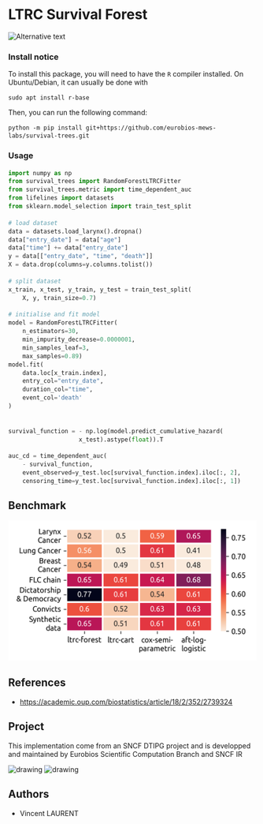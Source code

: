 # LTRC Survival Forest

<img src="https://img.shields.io/github/languages/code-size/eurobios-mews-labs/survival-trees" alt="Alternative text" />

### Install notice

To install this package, you will need to have the `R` compiler installed.
On Ubuntu/Debian, it can usually be done with
```shell
sudo apt install r-base
```

Then, you can run the following command:
```shell
python -m pip install git+https://github.com/eurobios-mews-labs/survival-trees.git
```


### Usage

```python
import numpy as np
from survival_trees import RandomForestLTRCFitter
from survival_trees.metric import time_dependent_auc
from lifelines import datasets
from sklearn.model_selection import train_test_split

# load dataset
data = datasets.load_larynx().dropna()
data["entry_date"] = data["age"]
data["time"] += data["entry_date"]
y = data[["entry_date", "time", "death"]]
X = data.drop(columns=y.columns.tolist())

# split dataset    
x_train, x_test, y_train, y_test = train_test_split(
    X, y, train_size=0.7)

# initialise and fit model    
model = RandomForestLTRCFitter(
    n_estimators=30,
    min_impurity_decrease=0.0000001,
    min_samples_leaf=3,
    max_samples=0.89)
model.fit(
    data.loc[x_train.index],
    entry_col="entry_date",
    duration_col="time",
    event_col='death'
)


survival_function = - np.log(model.predict_cumulative_hazard(
                    x_test).astype(float)).T

auc_cd = time_dependent_auc(
    - survival_function, 
    event_observed=y_test.loc[survival_function.index].iloc[:, 2],
    censoring_time=y_test.loc[survival_function.index].iloc[:, 1])

```


## Benchmark

![benchmark](public/benchmark.png)

## References

* https://academic.oup.com/biostatistics/article/18/2/352/2739324

## Project

This implementation come from an SNCF DTIPG project and is developped and maintained by Eurobios Scientific Computation
Branch and SNCF IR

<img src="https://www.sncf.com/themes/contrib/sncf_theme/images/logo-sncf.svg?v=3102549095" alt="drawing" width="100"/>

<img src="https://www.mews-partners.com/wp-content/uploads/2021/09/Eurobios-Mews-Labs-logo-768x274.png.webp" alt="drawing" width="175"/>

## Authors

- Vincent LAURENT 

